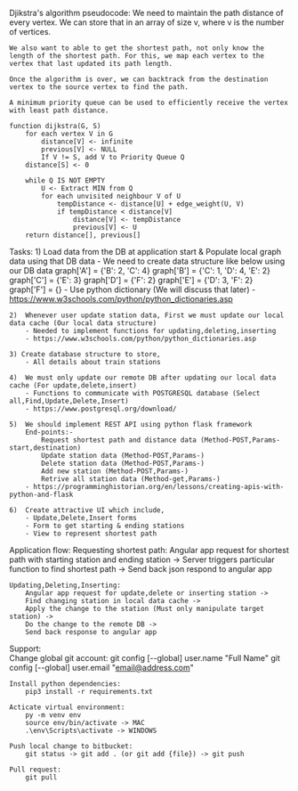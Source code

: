 Djikstra's algorithm pseudocode:
    We need to maintain the path distance of every vertex. We can store that in an array of size v, where v is the number of vertices.

    We also want to able to get the shortest path, not only know the length of the shortest path. For this, we map each vertex to the vertex that last updated its path length.

    Once the algorithm is over, we can backtrack from the destination vertex to the source vertex to find the path.

    A minimum priority queue can be used to efficiently receive the vertex with least path distance.

    function dijkstra(G, S)
        for each vertex V in G
            distance[V] <- infinite
            previous[V] <- NULL
            If V != S, add V to Priority Queue Q
        distance[S] <- 0
        
        while Q IS NOT EMPTY
            U <- Extract MIN from Q
            for each unvisited neighbour V of U
                tempDistance <- distance[U] + edge_weight(U, V)
                if tempDistance < distance[V]
                    distance[V] <- tempDistance
                    previous[V] <- U
        return distance[], previous[]


Tasks:
    1)  Load data from the DB at application start & Populate local graph data using that DB data
        - We need to create data structure like below using our DB data
            graph['A'] = {'B': 2, 'C': 4}
            graph['B'] = {'C': 1, 'D': 4, 'E': 2}
            graph['C'] = {'E': 3}
            graph['D'] = {'F': 2}
            graph['E'] = {'D': 3, 'F': 2}
            graph['F'] = {}
        - Use python dictionary (We will discuss that later)
        - https://www.w3schools.com/python/python_dictionaries.asp

    2)  Whenever user update station data, First we must update our local data cache (Our local data structure)
        - Needed to implement functions for updating,deleting,inserting
        - https://www.w3schools.com/python/python_dictionaries.asp

    3) Create database structure to store,
        - All details about train stations

    4)  We must only update our remote DB after updating our local data cache (For update,delete,insert) 
        - Functions to communicate with POSTGRESQL database (Select all,Find,Update,Delete,Insert)
        - https://www.postgresql.org/download/

    5)  We should implement REST API using python flask framework
        End-points:-
            Request shortest path and distance data (Method-POST,Params-start,destination)
            Update station data (Method-POST,Params-)
            Delete station data (Method-POST,Params-)
            Add new station (Method-POST,Params-)
            Retrive all station data (Method-get,Params-)
        - https://programminghistorian.org/en/lessons/creating-apis-with-python-and-flask

    6)  Create attractive UI which include,
        - Update,Delete,Insert forms
        - Form to get starting & ending stations
        - View to represent shortest path
    

Application flow:
    Requesting shortest path:
        Angular app request for shortest path with starting station and ending station -> 
        Server triggers particular function to find shortest path ->
        Send back json respond to angular app

    Updating,Deleting,Inserting:
        Angular app request for update,delete or inserting station ->
        Find changing station in local data cache ->
        Apply the change to the station (Must only manipulate target station) ->
        Do the change to the remote DB ->
        Send back response to angular app

Support:   
    Change global git account:
        git config [--global] user.name "Full Name"
        git config [--global] user.email "email@address.com"

    Install python dependencies:
        pip3 install -r requirements.txt

    Acticate virtual environment:
        py -m venv env
        source env/bin/activate -> MAC
        .\env\Scripts\activate -> WINDOWS

    Push local change to bitbucket:
        git status -> git add . (or git add {file}) -> git push
    
    Pull request:
        git pull
